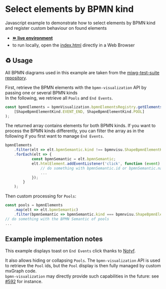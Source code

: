 # Select elements by BPMN kind


Javascript example to demonstrate how to select elements by BPMN kind and register custom behaviour on found elements
- [__⏩ live environment__](https://cdn.statically.io/gh/process-analytics/bpmn-visualization-examples/master/examples/custom-interaction/select-elements-by-bpmn-kind/index.html)
- to run locally, open the [index.html](index.html) directly in a Web Browser

## ♻️ Usage

All BPMN diagrams used in this example are taken from the [miwg-test-suite repository](https://github.com/bpmn-miwg/bpmn-miwg-test-suite/blob/master/Reference).


First, retrieve the BPMN elements with the `bpmn-visualization` API by passing one or several BPMN kinds \
In the following, we retrieve all `Pools` and `End Events`.

```javascript
const bpmnElements = bpmnVisualization.bpmnElementsRegistry.getElementsByKinds(
    [ShapeBpmnElementKind.EVENT_END, ShapeBpmnElementKind.POOL]
);
```

The returned array contains elements for both BPMN kinds.
If you want to process the BPMN kinds differently, you can filter the array as in the following if you first
want to manage `End Events`. 

```javascript
bpmnElements
    .filter(elt => elt.bpmnSemantic.kind !== bpmnvisu.ShapeBpmnElementKind.POOL)
    .forEach(elt => {
            const bpmnSemantic = elt.bpmnSemantic;
            elt.htmlElement.addEventListener('click', function (event) {
                // do something with bpmnSemantic.id or bpmnSemantic.name
                ...
            });
        }
    );
```

Then custom processing for `Pools`:
```javascript
const pools = bpmnElements
    .map(elt => elt.bpmnSemantic)
    .filter(bpmnSemantic => bpmnSemantic.kind === bpmnvisu.ShapeBpmnElementKind.POOL);
// do something with the BPMN Semantic of pools
...
```



## Example implementation notes

This example displays toast on `End Events` click thanks to [Notyf](https://github.com/caroso1222/notyf).

It also allows hiding or collapsing `Pools`. The `bpmn-visualization` API is used to retrieve the `Pool` ids, but the `Pool`
display is then fully managed by custom mxGraph code. \
`bpmn-visualization` may directly provide such capabilities in the future: see [#592](https://github.com/process-analytics/bpmn-visualization-js/issues/592) for instance.
